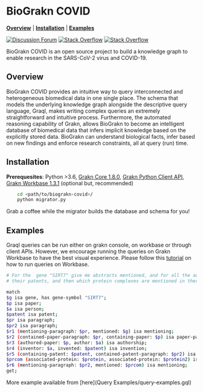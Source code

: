 # BioGrakn COVID 

**[Overview](#overview)** | **[Installation](#installation)** |
 **[Examples](#examples)** 

[![Discussion Forum](https://img.shields.io/discourse/https/discuss.grakn.ai/topics.svg)](https://discuss.grakn.ai)
[![Stack Overflow](https://img.shields.io/badge/stackoverflow-grakn-796de3.svg)](https://stackoverflow.com/questions/tagged/grakn)
[![Stack Overflow](https://img.shields.io/badge/stackoverflow-graql-3dce8c.svg)](https://stackoverflow.com/questions/tagged/graql)

BioGrakn COVID is an open source project to build a knowledge graph to enable research in the SARS-CoV-2 virus and COVID-19.

## Overview
BioGrakn COVID provides an intuitive way to query interconnected and heterogeneous biomedical data in one single place. The schema that models the underlying knowledge graph alongside the descriptive query language, Graql, makes writing complex queries an extremely straightforward and intuitive process. Furthermore, the automated reasoning capability of Grakn, allows BioGrakn to become an intelligent database of biomedical data that infers implicit knowledge based on the explicitly stored data. BioGrakn can understand biological facts, infer based on new findings and enforce research constraints, all at query (run) time.

## Installation
**Prerequesites**: Python >3.6, [Grakn Core 1.8.0](https://grakn.ai/download#core), [Grakn Python Client API](https://dev.grakn.ai/docs/client-api/python), [Grakn Workbase 1.3.1](https://grakn.ai/download#workbase) (optional but, recommended)
```bash
    cd <path/to/biograkn-covid>/
    python migrator.py
```
Grab a coffee while the migrator builds the database and schema for you!

## Examples
Graql queries can be run either on grakn console, on workbase or through client APIs.  However, we encourage running the queries on Grakn Workbase to have the best visual experience. Please follow this [tutorial](https://www.youtube.com/watch?v=Y9awBeGqTes&t=197s) on how to run queries on Workbase.

```bash
# For the  gene "SIRT7" give me abstracts mentioned, and for all the authors,
# their patents, and then which protein complexes are mentioned in there, and give me the individual proteins

match 
$g isa gene, has gene-symbol "SIRT7"; 
$p isa paper;
$a isa person;
$patent isa patent; 
$pr isa paragraph;
$pr2 isa paragraph;
$r1 (mentioning-paragraph: $pr, mentioned: $g) isa mentioning;
$r2 (contained-paper-paragraph: $pr, containing-paper: $p) isa paper-paragraph-containment;
$r3 (authored-paper: $p, author: $a) isa authorship; 
$r4 (inventor: $a, invented: $patent) isa invention; 
$r5 (containing-patent: $patent, contained-patent-paragraph: $pr2) isa patent-paragraph-containment;
$prcom (associated-protein: $protein, associated-protein: $protein2) isa protein-complex; 
$r6 (mentioning-paragraph: $pr2, mentioned: $prcom) isa mentioning; 
get; 

```
More example available from [here](Query Examples/query-examples.gql)
